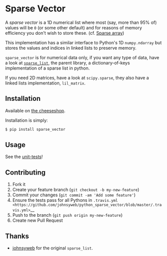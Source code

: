 Sparse Vector
=============

A _sparse vector_ is a 1D numerical list where most (say, more than 95% of)
values will be `0` (or some other default) and for reasons of memory efficiency
you don't wish to store these.
(cf. [Sparse array](http://en.wikipedia.org/wiki/Sparse_array))

This implementation has a similar interface to Python's 1D `numpy.ndarray`
but stores the values and indices in linked lists to preserve memory.

`sparse_vector` is for numerical data only, if you want any type of data, have
a look at [`sparse_list`](https://pypi.python.org/pypi/sparse_list), the parent
library, a dictionary-of-keys implementation of a sparse list in python.

If you need 2D matrices, have a look at `scipy.sparse`, they also have a
linked lists implementation, `lil_matrix`.


Installation
------------

Available on [the cheeseshop](https://pypi.python.org/pypi/sparse_vector).

Installation is simply:

``` bash
$ pip install sparse_vector
```

Usage
-----

See the [unit-tests](https://github.com/Goutte/python_sparse_vector/blob/master/test_sparse_vector.py)!


Contributing
------------

1. Fork it
2. Create your feature branch (``git checkout -b my-new-feature``)
3. Commit your changes (``git commit -am 'Add some feature'``)
4. Ensure the tests pass for all Pythons in
   `.travis.yml <https://github.com/johnsyweb/python_sparse_vector/blob/master/.travis.yml>`__
5. Push to the branch (``git push origin my-new-feature``)
6. Create new Pull Request


Thanks
------

- [johnsyweb](http://johnsy.com/about/) for the original `sparse_list`.